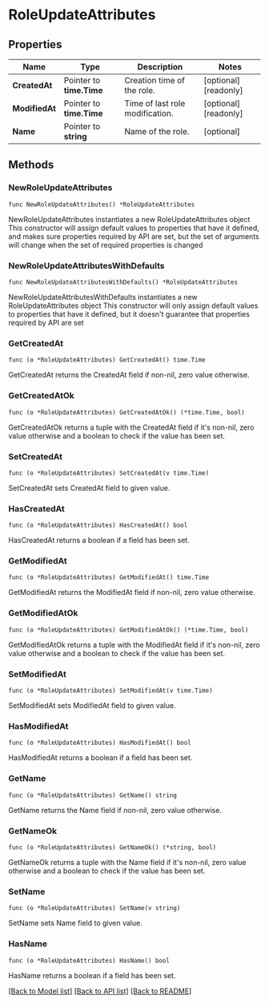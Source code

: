 # RoleUpdateAttributes

## Properties

Name | Type | Description | Notes
------------ | ------------- | ------------- | -------------
**CreatedAt** | Pointer to **time.Time** | Creation time of the role. | [optional] [readonly] 
**ModifiedAt** | Pointer to **time.Time** | Time of last role modification. | [optional] [readonly] 
**Name** | Pointer to **string** | Name of the role. | [optional] 

## Methods

### NewRoleUpdateAttributes

`func NewRoleUpdateAttributes() *RoleUpdateAttributes`

NewRoleUpdateAttributes instantiates a new RoleUpdateAttributes object
This constructor will assign default values to properties that have it defined,
and makes sure properties required by API are set, but the set of arguments
will change when the set of required properties is changed

### NewRoleUpdateAttributesWithDefaults

`func NewRoleUpdateAttributesWithDefaults() *RoleUpdateAttributes`

NewRoleUpdateAttributesWithDefaults instantiates a new RoleUpdateAttributes object
This constructor will only assign default values to properties that have it defined,
but it doesn't guarantee that properties required by API are set

### GetCreatedAt

`func (o *RoleUpdateAttributes) GetCreatedAt() time.Time`

GetCreatedAt returns the CreatedAt field if non-nil, zero value otherwise.

### GetCreatedAtOk

`func (o *RoleUpdateAttributes) GetCreatedAtOk() (*time.Time, bool)`

GetCreatedAtOk returns a tuple with the CreatedAt field if it's non-nil, zero value otherwise
and a boolean to check if the value has been set.

### SetCreatedAt

`func (o *RoleUpdateAttributes) SetCreatedAt(v time.Time)`

SetCreatedAt sets CreatedAt field to given value.

### HasCreatedAt

`func (o *RoleUpdateAttributes) HasCreatedAt() bool`

HasCreatedAt returns a boolean if a field has been set.

### GetModifiedAt

`func (o *RoleUpdateAttributes) GetModifiedAt() time.Time`

GetModifiedAt returns the ModifiedAt field if non-nil, zero value otherwise.

### GetModifiedAtOk

`func (o *RoleUpdateAttributes) GetModifiedAtOk() (*time.Time, bool)`

GetModifiedAtOk returns a tuple with the ModifiedAt field if it's non-nil, zero value otherwise
and a boolean to check if the value has been set.

### SetModifiedAt

`func (o *RoleUpdateAttributes) SetModifiedAt(v time.Time)`

SetModifiedAt sets ModifiedAt field to given value.

### HasModifiedAt

`func (o *RoleUpdateAttributes) HasModifiedAt() bool`

HasModifiedAt returns a boolean if a field has been set.

### GetName

`func (o *RoleUpdateAttributes) GetName() string`

GetName returns the Name field if non-nil, zero value otherwise.

### GetNameOk

`func (o *RoleUpdateAttributes) GetNameOk() (*string, bool)`

GetNameOk returns a tuple with the Name field if it's non-nil, zero value otherwise
and a boolean to check if the value has been set.

### SetName

`func (o *RoleUpdateAttributes) SetName(v string)`

SetName sets Name field to given value.

### HasName

`func (o *RoleUpdateAttributes) HasName() bool`

HasName returns a boolean if a field has been set.


[[Back to Model list]](../README.md#documentation-for-models) [[Back to API list]](../README.md#documentation-for-api-endpoints) [[Back to README]](../README.md)


